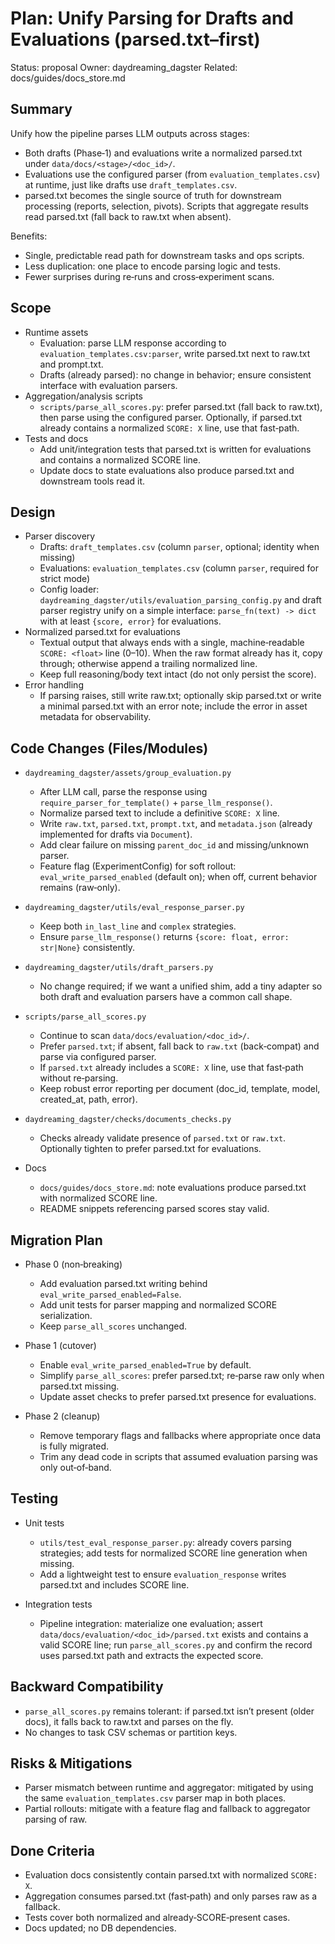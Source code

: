 # Plan: Unify Parsing for Drafts and Evaluations (parsed.txt–first)

Status: proposal
Owner: daydreaming_dagster
Related: docs/guides/docs_store.md

## Summary

Unify how the pipeline parses LLM outputs across stages:
- Both drafts (Phase‑1) and evaluations write a normalized parsed.txt under `data/docs/<stage>/<doc_id>/`.
- Evaluations use the configured parser (from `evaluation_templates.csv`) at runtime, just like drafts use `draft_templates.csv`.
- parsed.txt becomes the single source of truth for downstream processing (reports, selection, pivots). Scripts that aggregate results read parsed.txt (fall back to raw.txt when absent).

Benefits:
- Single, predictable read path for downstream tasks and ops scripts.
- Less duplication: one place to encode parsing logic and tests.
- Fewer surprises during re‑runs and cross‑experiment scans.

## Scope

- Runtime assets
  - Evaluation: parse LLM response according to `evaluation_templates.csv:parser`, write parsed.txt next to raw.txt and prompt.txt.
  - Drafts (already parsed): no change in behavior; ensure consistent interface with evaluation parsers.
- Aggregation/analysis scripts
  - `scripts/parse_all_scores.py`: prefer parsed.txt (fall back to raw.txt), then parse using the configured parser. Optionally, if parsed.txt already contains a normalized `SCORE: X` line, use that fast‑path.
- Tests and docs
  - Add unit/integration tests that parsed.txt is written for evaluations and contains a normalized SCORE line.
  - Update docs to state evaluations also produce parsed.txt and downstream tools read it.

## Design

- Parser discovery
  - Drafts: `draft_templates.csv` (column `parser`, optional; identity when missing)
  - Evaluations: `evaluation_templates.csv` (column `parser`, required for strict mode)
  - Config loader: `daydreaming_dagster/utils/evaluation_parsing_config.py` and draft parser registry unify on a simple interface: `parse_fn(text) -> dict` with at least `{score, error}` for evaluations.
- Normalized parsed.txt for evaluations
  - Textual output that always ends with a single, machine‑readable `SCORE: <float>` line (0–10). When the raw format already has it, copy through; otherwise append a trailing normalized line.
  - Keep full reasoning/body text intact (do not only persist the score).
- Error handling
  - If parsing raises, still write raw.txt; optionally skip parsed.txt or write a minimal parsed.txt with an error note; include the error in asset metadata for observability.

## Code Changes (Files/Modules)

- `daydreaming_dagster/assets/group_evaluation.py`
  - After LLM call, parse the response using `require_parser_for_template()` + `parse_llm_response()`.
  - Normalize parsed text to include a definitive `SCORE: X` line.
  - Write `raw.txt`, `parsed.txt`, `prompt.txt`, and `metadata.json` (already implemented for drafts via `Document`).
  - Add clear failure on missing `parent_doc_id` and missing/unknown parser.
  - Feature flag (ExperimentConfig) for soft rollout: `eval_write_parsed_enabled` (default on); when off, current behavior remains (raw‑only).

- `daydreaming_dagster/utils/eval_response_parser.py`
  - Keep both `in_last_line` and `complex` strategies.
  - Ensure `parse_llm_response()` returns `{score: float, error: str|None}` consistently.

- `daydreaming_dagster/utils/draft_parsers.py`
  - No change required; if we want a unified shim, add a tiny adapter so both draft and evaluation parsers have a common call shape.

- `scripts/parse_all_scores.py`
  - Continue to scan `data/docs/evaluation/<doc_id>/`.
  - Prefer `parsed.txt`; if absent, fall back to `raw.txt` (back‑compat) and parse via configured parser.
  - If `parsed.txt` already includes a `SCORE: X` line, use that fast‑path without re‑parsing.
  - Keep robust error reporting per document (doc_id, template, model, created_at, path, error).

- `daydreaming_dagster/checks/documents_checks.py`
  - Checks already validate presence of `parsed.txt` or `raw.txt`. Optionally tighten to prefer parsed.txt for evaluations.

- Docs
  - `docs/guides/docs_store.md`: note evaluations produce parsed.txt with normalized SCORE line.
  - README snippets referencing parsed scores stay valid.

## Migration Plan

- Phase 0 (non‑breaking)
  - Add evaluation parsed.txt writing behind `eval_write_parsed_enabled=False`.
  - Add unit tests for parser mapping and normalized SCORE serialization.
  - Keep `parse_all_scores` unchanged.

- Phase 1 (cutover)
  - Enable `eval_write_parsed_enabled=True` by default.
  - Simplify `parse_all_scores`: prefer parsed.txt; re‑parse raw only when parsed.txt missing.
  - Update asset checks to prefer parsed.txt presence for evaluations.

- Phase 2 (cleanup)
  - Remove temporary flags and fallbacks where appropriate once data is fully migrated.
  - Trim any dead code in scripts that assumed evaluation parsing was only out‑of‑band.

## Testing

- Unit tests
  - `utils/test_eval_response_parser.py`: already covers parsing strategies; add tests for normalized SCORE line generation when missing.
  - Add a lightweight test to ensure `evaluation_response` writes parsed.txt and includes SCORE line.

- Integration tests
  - Pipeline integration: materialize one evaluation; assert `data/docs/evaluation/<doc_id>/parsed.txt` exists and contains a valid SCORE line; run `parse_all_scores.py` and confirm the record uses parsed.txt path and extracts the expected score.

## Backward Compatibility

- `parse_all_scores.py` remains tolerant: if parsed.txt isn’t present (older docs), it falls back to raw.txt and parses on the fly.
- No changes to task CSV schemas or partition keys.

## Risks & Mitigations

- Parser mismatch between runtime and aggregator: mitigated by using the same `evaluation_templates.csv` parser map in both places.
- Partial rollouts: mitigate with a feature flag and fallback to aggregator parsing of raw.

## Done Criteria

- Evaluation docs consistently contain parsed.txt with normalized `SCORE: X`.
- Aggregation consumes parsed.txt (fast‑path) and only parses raw as a fallback.
- Tests cover both normalized and already‑SCORE‑present cases.
- Docs updated; no DB dependencies.


